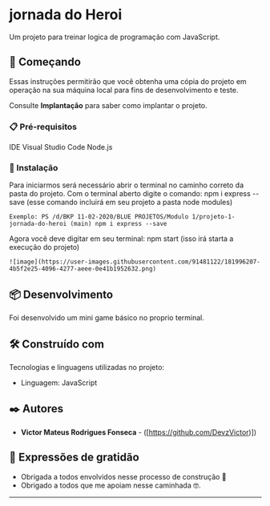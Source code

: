 # jornada do Heroi

Um projeto para treinar logica de programação com JavaScript.

## 🚀 Começando

Essas instruções permitirão que você obtenha uma cópia do projeto em operação na sua máquina local para fins de desenvolvimento e teste.

Consulte **Implantação** para saber como implantar o projeto.

### 📋 Pré-requisitos

IDE Visual Studio Code
Node.js

### 🔧 Instalação

Para iniciarmos será necessário abrir o terminal no caminho correto da pasta do projeto.
Com o terminal aberto digite o comando: npm i express  --save (esse comando incluirá em seu projeto a pasta node modules)

```
Exemplo: PS /d/BKP 11-02-2020/BLUE PROJETOS/Modulo 1/projeto-1-jornada-do-heroi (main) npm i express --save
```

Agora você deve digitar em seu terminal: npm start (isso irá starta a execução do projeto)

```
![image](https://user-images.githubusercontent.com/91481122/181996207-4b5f2e25-4096-4277-aeee-0e41b1952632.png)
```
## 📦 Desenvolvimento

Foi desenvolvido um mini game básico no proprio terminal.

## 🛠️ Construído com

Tecnologias e linguagens utilizadas no projeto:

* Linguagem: JavaScript

## ✒️ Autores

* **Victor Mateus Rodrigues Fonseca** - ([https://github.com/DevzVictor)])

## 🎁 Expressões de gratidão

* Obrigada a todos envolvidos nesse processo de construção 📢
* Obrigado a todos que me apoiam nesse caminhada 🤓.


---
